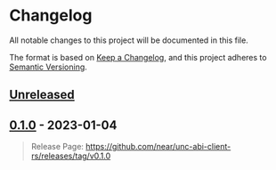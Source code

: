 # Changelog

All notable changes to this project will be documented in this file.

The format is based on [Keep a Changelog](https://keepachangelog.com/en/1.0.0/),
and this project adheres to [Semantic Versioning](https://semver.org/spec/v2.0.0.html).

## [Unreleased]

## [0.1.0] - 2023-01-04

> Release Page: <https://github.com/near/unc-abi-client-rs/releases/tag/v0.1.0>

[unreleased]: https://github.com/near/unc-abi-client-rs/releases/tag/v0.1.0...HEAD
[0.1.0]: https://github.com/near/unc-abi-client-rs/releases/tag/v0.1.0
